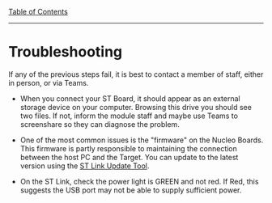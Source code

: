 [Table of Contents](README.md) 

---

# Troubleshooting

If any of the previous steps fail, it is best to contact a member of staff, either in person, or via Teams.

* When you connect your ST Board, it should appear as an external storage device on your computer. Browsing this drive you should see two files. If not, inform the module staff and maybe use Teams to screenshare so they can diagnose the problem.

* One of the most common issues is the "firmware" on the Nucleo Boards. This firmware is partly responsible to maintaining the connection between the host PC and the Target. You can update to the latest version using the [ST Link Update Tool](software-tools.md#ST-Link-Drivers-and-Utilities).

* On the ST Link, check the power light is GREEN and not red. If Red, this suggests the USB port may not be able to supply sufficient power.
